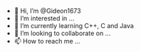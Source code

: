 - 👋 Hi, I’m @Gideon1673
- 👀 I’m interested in ...
- 🌱 I’m currently learning C++, C and Java
- 💞️ I’m looking to collaborate on ...
- 📫 How to reach me ...

<!---
Gideon1673/Gideon1673 is a ✨ special ✨ repository because its `README.md` (this file) appears on your GitHub profile.
You can click the Preview link to take a look at your changes.
--->
